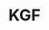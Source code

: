 ---
layout: page
title: KGF
description: Solving the Klein-Gordon-Folk Equation (distributionally)
img: /assets/img/kgf.png
importance: 1
category: fun
pdf_path: /assets/pdf/Klein_Gordon_Folk_Operator.pdf
---